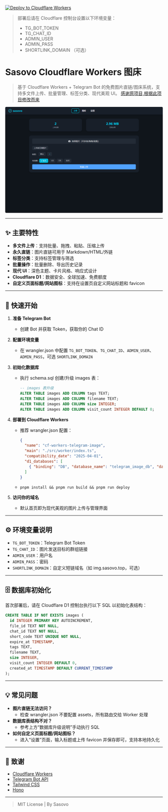 [![Deploy to Cloudflare Workers](https://deploy.workers.cloudflare.com/button?projectName=cf-workers-telegram-image)](https://deploy.workers.cloudflare.com/?url=https://github.com/pasovo/cf-workers-telegram-image)

> 部署后请在 Cloudflare 控制台设置以下环境变量：
> - TG_BOT_TOKEN
> - TG_CHAT_ID
> - ADMIN_USER
> - ADMIN_PASS
> - SHORTLINK_DOMAIN （可选）

# Sasovo Cloudflare Workers 图床

> 基于 Cloudflare Workers + Telegram Bot 的免费图片直链/图床系统，支持多文件上传、批量管理、标签分类、现代美观 UI。
[感谢原项目,根据此项目修改而来](https://github.com/houhoz/cf-workers-telegram-image)

![screenshot](./preview.png)

---

## ✨ 主要特性

- **多文件上传**：支持批量、拖拽、粘贴、压缩上传
- **永久直链**：图片直链可用于 Markdown/HTML/外链
- **标签分类**：支持标签管理与筛选
- **批量操作**：批量删除、导出历史记录
- **现代 UI**：深色主题、卡片风格、响应式设计
- **Cloudflare D1**：数据安全、全球加速、免费额度
- **自定义页面标题/网站图标**：支持在设置页自定义网站标题和 favicon

---

## 🚀 快速开始

1. **准备 Telegram Bot**
   - 创建 Bot 并获取 Token，获取你的 Chat ID

2. **配置环境变量**
   - 在 wrangler.json 中配置 `TG_BOT_TOKEN`、`TG_CHAT_ID`、`ADMIN_USER`、`ADMIN_PASS`，可选 `SHORTLINK_DOMAIN`

3. **初始化数据库**
   - 执行 schema.sql 创建/升级 images 表：
     ```sql
     -- images 表升级
     ALTER TABLE images ADD COLUMN tags TEXT;
     ALTER TABLE images ADD COLUMN filename TEXT;
     ALTER TABLE images ADD COLUMN size INTEGER;
     ALTER TABLE images ADD COLUMN visit_count INTEGER DEFAULT 0;
     ```

4. **部署到 Cloudflare Workers**
   - 推荐 wrangler.json 配置：
     ```json
     {
       "name": "cf-workers-telegram-image",
       "main": "./src/worker/index.ts",
       "compatibility_date": "2025-04-01",
       "d1_databases": [
         { "binding": "DB", "database_name": "telegram_image_db", "database_id": "xxxx" }
       ]
     }
     ```
   - `pnpm install && pnpm run build && pnpm run deploy`

5. **访问你的域名**
   - 默认首页即为现代美观的图片上传与管理界面

---

## ⚙️ 环境变量说明

- `TG_BOT_TOKEN`：Telegram Bot Token
- `TG_CHAT_ID`：图片发送目标的群组链接
- `ADMIN_USER`：用户名
- `ADMIN_PASS`：密码
- `SHORTLINK_DOMAIN`：自定义短链域名（如 img.sasovo.top，可选）
---

## 🗄️ 数据库初始化

首次部署后，请在 Cloudflare D1 控制台执行以下 SQL 以初始化表结构：

```sql
CREATE TABLE IF NOT EXISTS images (
  id INTEGER PRIMARY KEY AUTOINCREMENT,
  file_id TEXT NOT NULL,
  chat_id TEXT NOT NULL,
  short_code TEXT UNIQUE NOT NULL,
  expire_at TIMESTAMP,
  tags TEXT,
  filename TEXT,
  size INTEGER,
  visit_count INTEGER DEFAULT 0,
  created_at TIMESTAMP DEFAULT CURRENT_TIMESTAMP
);
```

---

## 💡 常见问题

- **图片直链无法访问？**
  - 检查 wrangler.json 不要配置 assets，所有路由交给 Worker 处理
- **数据库表结构不对？**
  - 参考上方“数据库升级说明”手动执行 SQL
- **如何自定义页面标题/网站图标？**
  - 进入“设置”页面，输入标题或上传 favicon 并保存即可，支持本地持久化

---

## 🙏 致谢

- [Cloudflare Workers](https://workers.cloudflare.com/)
- [Telegram Bot API](https://core.telegram.org/bots/api)
- [Tailwind CSS](https://tailwindcss.com/)
- [Hono](https://hono.dev/)

---

> MIT License | By Sasovo

